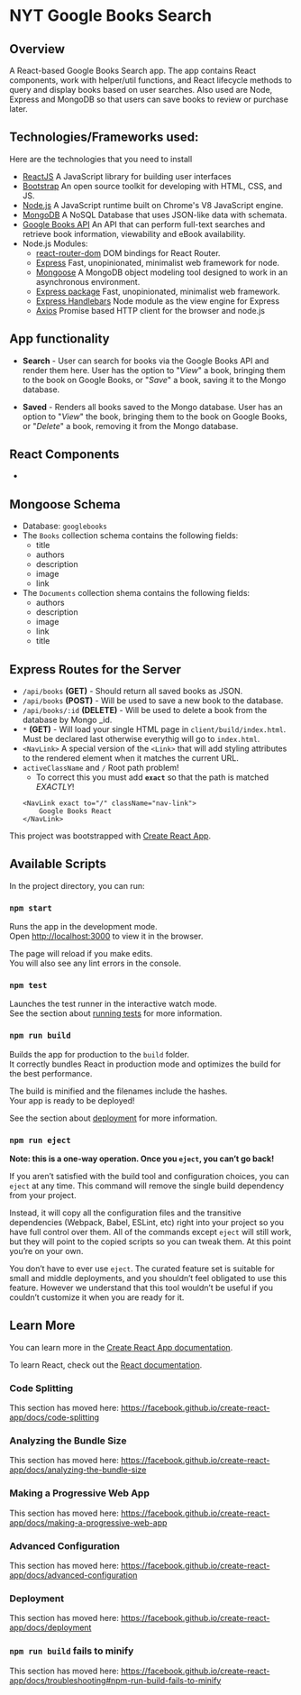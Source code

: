 # NYT Google Books Search

## Overview
A React-based Google Books Search app. The app contains React components, work with helper/util functions, and React lifecycle methods to query and display books based on user searches. Also used are Node, Express and MongoDB so that users can save books to review or purchase later.

## Technologies/Frameworks used:
Here are the technologies that you need to install 
* [ReactJS](https://reactjs.org/) A JavaScript library for building user interfaces
* [Bootstrap](https://getbootstrap.com/) An open source toolkit for developing with HTML, CSS, and JS. 
* [Node.js](https://nodejs.org/en/) A JavaScript runtime built on Chrome's V8 JavaScript engine.
* [MongoDB](https://www.mongodb.com/) A NoSQL Database that uses JSON-like data with schemata.
* [Google Books API](https://developers.google.com/books/) An API that can perform full-text searches and retrieve book information, viewability and eBook availability.
* Node.js Modules:
    * [react-router-dom](https://www.npmjs.com/package/react-router-dom) DOM bindings for React Router.
    * [Express](https://www.npmjs.com/package/express) Fast, unopinionated, minimalist web framework for node.
    * [Mongoose](https://www.npmjs.com/package/mongoose) A MongoDB object modeling tool designed to work in an asynchronous environment.
    * [Express package](https://www.npmjs.com/package/express) Fast, unopinionated, minimalist web framework.
    * [Express Handlebars](https://www.npmjs.com/package/express-handlebars) Node module as the view engine for Express
    * [Axios](https://www.npmjs.com/package/axios) Promise based HTTP client for the browser and node.js

## App functionality
* **Search** - User can search for books via the Google Books API and render them here. User has the option to "*View*" a book, bringing them to the book on Google Books, or "*Save*" a book, saving it to the Mongo database.

* **Saved** - Renders all books saved to the Mongo database. User has an option to "*View*" the book, bringing them to the book on Google Books, or "*Delete*" a book, removing it from the Mongo database.

## React Components
* 

## Mongoose Schema
* Database: `googlebooks`
* The `Books` collection schema contains the following fields:
    * title
    * authors
    * description
    * image
    * link
* The `Documents` collection shema contains the following fields:
    * authors
    * description
    * image
    * link
    * title

## Express Routes for the Server
* `/api/books` **(GET)** - Should return all saved books as JSON.
* `/api/books` **(POST)** - Will be used to save a new book to the database.
* `/api/books/:id` **(DELETE)** - Will be used to delete a book from the database by Mongo _id.
* `*` **(GET)** - Will load your single HTML page in `client/build/index.html`. Must be declared last otherwise everythig will go to `index.html`.
* `<NavLink>` A special version of the `<Link>` that will add styling attributes to the rendered element when it matches the current URL.
* `activeClassName` and `/` Root path problem!
    * To correct this you must add **`exact`** so that the path is matched *EXACTLY*!
    ```
    <NavLink exact to="/" className="nav-link">
        Google Books React
    </NavLink>
    ```


This project was bootstrapped with [Create React App](https://github.com/facebook/create-react-app).

## Available Scripts

In the project directory, you can run:

### `npm start`

Runs the app in the development mode.<br>
Open [http://localhost:3000](http://localhost:3000) to view it in the browser.

The page will reload if you make edits.<br>
You will also see any lint errors in the console.

### `npm test`

Launches the test runner in the interactive watch mode.<br>
See the section about [running tests](https://facebook.github.io/create-react-app/docs/running-tests) for more information.

### `npm run build`

Builds the app for production to the `build` folder.<br>
It correctly bundles React in production mode and optimizes the build for the best performance.

The build is minified and the filenames include the hashes.<br>
Your app is ready to be deployed!

See the section about [deployment](https://facebook.github.io/create-react-app/docs/deployment) for more information.

### `npm run eject`

**Note: this is a one-way operation. Once you `eject`, you can’t go back!**

If you aren’t satisfied with the build tool and configuration choices, you can `eject` at any time. This command will remove the single build dependency from your project.

Instead, it will copy all the configuration files and the transitive dependencies (Webpack, Babel, ESLint, etc) right into your project so you have full control over them. All of the commands except `eject` will still work, but they will point to the copied scripts so you can tweak them. At this point you’re on your own.

You don’t have to ever use `eject`. The curated feature set is suitable for small and middle deployments, and you shouldn’t feel obligated to use this feature. However we understand that this tool wouldn’t be useful if you couldn’t customize it when you are ready for it.

## Learn More

You can learn more in the [Create React App documentation](https://facebook.github.io/create-react-app/docs/getting-started).

To learn React, check out the [React documentation](https://reactjs.org/).

### Code Splitting

This section has moved here: https://facebook.github.io/create-react-app/docs/code-splitting

### Analyzing the Bundle Size

This section has moved here: https://facebook.github.io/create-react-app/docs/analyzing-the-bundle-size

### Making a Progressive Web App

This section has moved here: https://facebook.github.io/create-react-app/docs/making-a-progressive-web-app

### Advanced Configuration

This section has moved here: https://facebook.github.io/create-react-app/docs/advanced-configuration

### Deployment

This section has moved here: https://facebook.github.io/create-react-app/docs/deployment

### `npm run build` fails to minify

This section has moved here: https://facebook.github.io/create-react-app/docs/troubleshooting#npm-run-build-fails-to-minify
